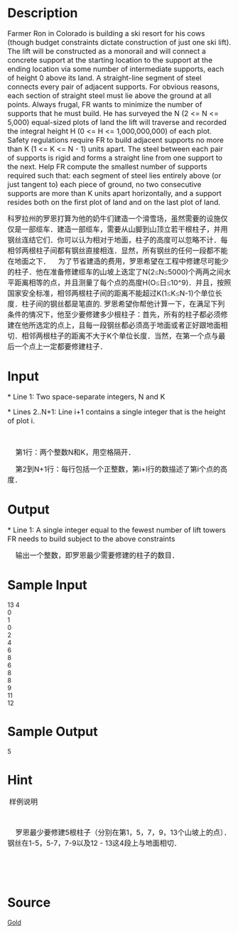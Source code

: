 
# Description

<div class="content"><p><span style="font-size: medium; ">Farmer Ron in Colorado is building a ski resort for his cows (though budget constraints dictate construction of just one ski lift). The lift will be constructed as a monorail and will connect a concrete support at the starting location to the support at the ending location via some number of intermediate supports, each of height 0 above its land. A straight-line segment of steel connects every pair of adjacent supports. For obvious reasons, each section of straight steel must lie above the ground at all points.  Always frugal, FR wants to minimize the number of supports that he must build. He has surveyed the N (2 &lt;= N &lt;= 5,000) equal-sized plots of land the lift will traverse and recorded the integral height H (0 &lt;= H &lt;= 1,000,000,000) of each plot. Safety regulations require FR to build adjacent supports no more than K (1 &lt;= K &lt;= N - 1) units apart. The steel between each pair of supports is rigid and forms a straight line from one support to the next.  Help FR compute the smallest number of supports required such that: each segment of steel lies entirely above (or just tangent to) each piece of ground, no two consecutive supports are more than K units apart horizontally, and a support resides both on the first plot of land and on the last plot of land.</span></p>
<p>
</p><p class="MsoNormal"><span style="font-size: medium; "><span style="font-family: 宋体; ">科罗拉州的罗恩打算为他的奶牛们建造一个滑雪场，虽然需要的设施仅仅是一部缆车．建造一部缆车，需要从山脚到山顶立若干根柱子，并用钢丝连结它们．你可以认为相对于地面，柱子的高度可以忽略不计．每相邻两根柱子间都有钢丝直接相连．显然，所有钢丝的任何一段都不能在地面之下．</span><span lang="EN-US">    </span><span style="font-family: 宋体; ">为了节省建造的费用，罗恩希望在工程中修建尽可能少的柱子．他在准备修建缆车的山坡上迭定了</span><span lang="EN-US">N(2</span><span style="font-family: 宋体; ">≤</span><span lang="EN-US">N</span><span style="font-family: 宋体; ">≤</span><span lang="EN-US">5000)</span><span style="font-family: 宋体; ">个两两之间水平距离相等的点，并且测量了每个点的高度</span><span lang="EN-US">H(O</span><span style="font-family: 宋体; ">≤日≤</span><span lang="EN-US">10^9)</span><span style="font-family: 宋体; ">．并且，按照国家安全标准，相邻两根柱子间的距离不能超过</span><span lang="EN-US">K(1</span><span style="font-family: 宋体; ">≤</span><span lang="EN-US">K</span><span style="font-family: 宋体; ">≤</span><span lang="EN-US">N-1)</span><span style="font-family: 宋体; ">个单位长度．柱子间的钢丝都是笔直的</span><span lang="EN-US">. </span><span style="font-family: 宋体; ">罗恩希望你帮他计算一下，在满足下列条件的情况下，他至少要修建多少根柱子：首先，所有的柱子都必须修建在他所选定的点上，且每一段钢丝都必须高于地面或者正好跟地面相切．相邻两根柱子的距离不大于</span><span lang="EN-US">K</span><span style="font-family: 宋体; ">个单位长度．当然，在第一个点与最后一个点上一定都要修建柱子．</span></span></p>
<p class="MsoNormal"></p>
<p></p></div>

# Input

<div class="content"><p style="text-align: left; "><span style="font-size: medium; ">* Line 1: Two space-separate integers, N and K  </span></p>
<p style="text-align: left; "><span style="font-size: medium; ">* Lines 2..N+1: Line i+1 contains a single integer that is the height         of plot i.</span></p>
<p>
</p><div style="text-align: left; "><span style="font-size: medium; "><br/>
</span></div>
<div>
<p class="MsoNormal" style="text-align: left; "><span style="font-size: medium; "><span lang="EN-US">    </span><span style="font-family: 宋体; ">第</span><span lang="EN-US">1</span><span style="font-family: 宋体; ">行：两个整数</span><span lang="EN-US">N</span><span style="font-family: 宋体; ">和</span><span lang="EN-US">K</span><span style="font-family: 宋体; ">，用空格隔开．</span></span></p>
<p class="MsoNormal" style="text-align: left; "><span style="font-size: medium; "><span lang="EN-US">    </span><span style="font-family: 宋体; ">第</span><span lang="EN-US">2</span><span style="font-family: 宋体; ">到</span><span lang="EN-US">N+1</span><span style="font-family: 宋体; ">行：每行包括一个正整数，第</span><span lang="EN-US">i+l</span><span style="font-family: 宋体; ">行的数描述了第</span><span lang="EN-US">i</span><span style="font-family: 宋体; ">个点的高度．</span></span></p>
<p class="MsoNormal" style="text-align: left; "></p>
<p class="MsoNormal"></p>
</div>
<p></p></div>

# Output

<div class="content"><p><span style="font-size: medium; ">* Line 1: A single integer equal to the fewest number of lift towers         FR needs to  build subject to the above constraints</span></p>
<p></p>
<p class="MsoNormal"><span style="font-size: medium; "><span lang="EN-US">    </span><span style="font-family: 宋体; ">输出一个整数，即罗恩最少需要修建的柱子的数目．</span></span></p>
<p class="MsoNormal"></p></div>

# Sample Input

<div class="content"><span class="sampledata">13 4<br/>
0<br/>
1<br/>
0<br/>
2<br/>
4<br/>
6<br/>
8<br/>
6<br/>
8<br/>
8<br/>
9<br/>
11<br/>
12</span></div>

# Sample Output

<div class="content"><span class="sampledata">5<br/>
</span></div>

# Hint

<div class="content"><p></p><p> <span style="font-family: 宋体; font-size: medium; ">样例说明</span></p><br/>
<p class="MsoNormal"><span style="font-size: medium; "><span lang="EN-US">    </span><span style="font-family: 宋体; ">罗恩最少要修建</span><span lang="EN-US">5</span><span style="font-family: 宋体; ">根柱子（分别在第</span><span lang="EN-US">1</span><span style="font-family: 宋体; ">，</span><span lang="EN-US">5</span><span style="font-family: 宋体; ">，</span><span lang="EN-US">7</span><span style="font-family: 宋体; ">，</span><span lang="EN-US">9</span><span style="font-family: 宋体; ">，</span><span lang="EN-US">13</span><span style="font-family: 宋体; ">个山坡上的点）．钢丝在</span><span lang="EN-US">1-5</span><span style="font-family: 宋体; ">，</span><span lang="EN-US">5-7</span><span style="font-family: 宋体; ">，</span><span lang="EN-US">7-9</span><span style="font-family: 宋体; ">以及</span><span lang="EN-US">12 - 13</span><span style="font-family: 宋体; ">这</span><span lang="EN-US">4</span><span style="font-family: 宋体; ">段上与地面相切．</span></span></p><br/>
<div><span style="font-size: medium; "><span style="font-family: 宋体; "><br/><br/>
</span></span></div><p></p></div>

# Source

<div class="content"><p><a href="problemset.php?search=Gold">Gold</a></p></div>

